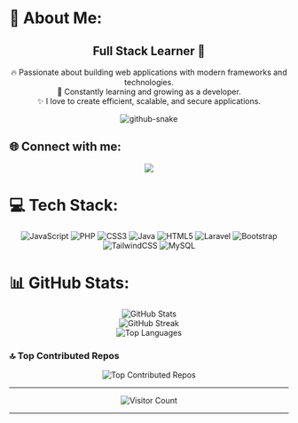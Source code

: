 # 💫 About Me:
<h2 align="center">Full Stack Learner 🚀</h2>
<p align="center">
  🔥 Passionate about building web applications with modern frameworks and technologies. <br>
  🎯 Constantly learning and growing as a developer. <br>
  ✨ I love to create efficient, scalable, and secure applications.
</p>

<!-- Snake GIF -->
<div align="center">
  <picture>
    <source media="(prefers-color-scheme: dark)" srcset="github-snake-dark.svg" />
  <source media="(prefers-color-scheme: light)" srcset="github-snake.svg" />
  <img alt="github-snake" src="github-snake.svg" />
  </picture>
</div>

## 🌐 Connect with me:
<p align="center">
  <a href="https://www.instagram.com/fruhasc" target="_blank"><img src="https://img.shields.io/badge/Instagram-%23E4405F.svg?style=for-the-badge&logo=Instagram&logoColor=white"></a>
</p>

# 💻 Tech Stack:
<div align="center">
  <img src="https://img.shields.io/badge/javascript-%23323330.svg?style=for-the-badge&logo=javascript&logoColor=%23F7DF1E" alt="JavaScript" />
  <img src="https://img.shields.io/badge/php-%23777BB4.svg?style=for-the-badge&logo=php&logoColor=white" alt="PHP" />
  <img src="https://img.shields.io/badge/css3-%231572B6.svg?style=for-the-badge&logo=css3&logoColor=white" alt="CSS3" />
  <img src="https://img.shields.io/badge/java-%23ED8B00.svg?style=for-the-badge&logo=java&logoColor=white" alt="Java" />
  <img src="https://img.shields.io/badge/html5-%23E34F26.svg?style=for-the-badge&logo=html5&logoColor=white" alt="HTML5" />
  <img src="https://img.shields.io/badge/laravel-%23FF2D20.svg?style=for-the-badge&logo=laravel&logoColor=white" alt="Laravel" />
  <img src="https://img.shields.io/badge/bootstrap-%23563D7C.svg?style=for-the-badge&logo=bootstrap&logoColor=white" alt="Bootstrap" />
  <img src="https://img.shields.io/badge/tailwindcss-%2338B2AC.svg?style=for-the-badge&logo=tailwind-css&logoColor=white" alt="TailwindCSS" />
  <img src="https://img.shields.io/badge/mysql-%2300f.svg?style=for-the-badge&logo=mysql&logoColor=white" alt="MySQL" />
</div>

# 📊 GitHub Stats:
<div align="center">
  <img src="https://github-readme-stats.vercel.app/api?username=FruHafizd&theme=dark&hide_border=false&include_all_commits=true&count_private=true" alt="GitHub Stats" /><br/>
  <img src="https://github-readme-streak-stats.herokuapp.com/?user=FruHafizd&theme=dark&hide_border=false" alt="GitHub Streak" /><br/>
  <img src="https://github-readme-stats.vercel.app/api/top-langs/?username=FruHafizd&theme=dark&hide_border=false&include_all_commits=true&count_private=true&layout=compact" alt="Top Languages" />
</div>

### 🔝 Top Contributed Repos
<div align="center">
  <img src="https://github-contributor-stats.vercel.app/api?username=FruHafizd&limit=5&theme=dark&combine_all_yearly_contributions=true" alt="Top Contributed Repos" />
</div>

---

<p align="center">
  <img src="https://visitcount.itsvg.in/api?id=FruHafizd&icon=0&color=0" alt="Visitor Count">
</p>

---

<!-- Proudly created with GPRM ( https://gprm.itsvg.in ) -->
